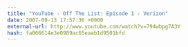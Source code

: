 ```yaml
---
title: "YouTube - Off The List: Episode 1 - Verizon"
date: 2007-09-13 17:57:36 +0000
external-url: http://www.youtube.com/watch?v=794wbpg7A3Y
hash: fa066614e3e0989ac65eaab1d9501bfd
---
```



